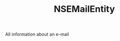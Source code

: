 ﻿---
uid: crmscript_ref_NSEMailEntity
title: NSEMailEntity
intellisense: Void.NSEMailEntity
keywords: NSEMailEntity
so.topic: reference
---

All information about an e-mail
